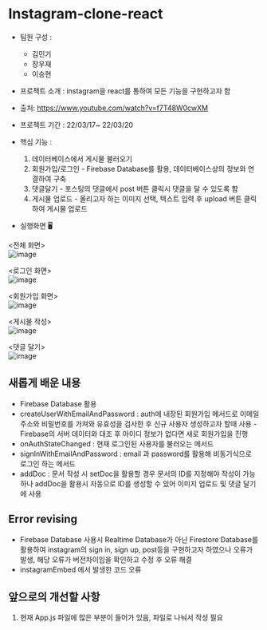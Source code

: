 # Instagram-clone-react
* 팀원 구성 : 
  - 김민기
  - 장우재
  - 이승현
  
* 프로젝트 소개 : instagram을 react를 통하여 모든 기능을 구현하고자 함
* 출처: https://www.youtube.com/watch?v=f7T48W0cwXM
* 프로젝트 기간 : 22/03/17~ 22/03/20
* 핵심 기능 : 
  1. 데이터베이스에서 게시물 불러오기
  2. 회원가입/로그인 - Firebase Database를 활용, 데이터베이스상의 정보와 연결하여 구축
  3. 댓글달기 - 포스팅의 댓글에서 post 버튼 클릭시 댓글을 달 수 있도록 함
  4. 게시물 업로드 - 올리고자 하는 이미지 선택, 텍스트 입력 후 upload 버튼 클릭하여 게시물 업로드

* 실행화면 🖥

 <전체 화면><br>
  ![image](https://user-images.githubusercontent.com/93183070/158063900-c89e6a59-fc87-4944-9a62-f6f4e53b0c46.png)

 <로그인 화면><br>
 ![image](https://user-images.githubusercontent.com/93183070/158063910-f82be24d-1e10-42fc-b6b7-aa67c5cffd18.png)

 <회원가입 화면><br>
 ![image](https://user-images.githubusercontent.com/93183070/158063921-9f99bf69-59a0-4abb-b3e1-759c61893927.png)

 <게시물 작성><br>
 ![image](https://user-images.githubusercontent.com/93183070/158063930-6b6f9b29-0a35-4b95-906b-50635181ab7e.png)

 <댓글 달기><br>
 ![image](https://user-images.githubusercontent.com/93183070/158063944-4183e702-75ec-4085-8a17-40c1b2146f9c.png)

 
 
## 새롭게 배운 내용
  - Firebase Database 활용
  - createUserWithEmailAndPassword : auth에 내장된 회원가입 메서드로 이메일 주소와 비밀번호를 가져와 유효성을 검사한 후 신규 사용자 생성하고자 할때 사용 - Firebase의 서버 데이터와 대조 후 아이디 정보가 없다면 새로 회원가입을 진행
  - onAuthStateChanged : 현재 로그인된 사용자를 불러오는 메서드
  - signInWithEmailAndPassword : email 과 password를 활용해 비동기식으로 로그인 하는 메서드
  - addDoc : 문서 작성 시 setDoc을 활용할 경우 문서의 ID를 지정해야 작성이 가능하나 addDoc을 활용시 자동으로 ID를 생성할 수 있어 이미지 업로드 및 댓글 달기에 사용

## Error revising
- Firebase Database 사용시 Realtime Database가 아닌 Firestore Database를 활용하여 instagram의 sign in, sign up, post등을 구현하고자 하였으나 오류가 발생, 해당 오류가 버전차이임을 확인하고 수정 후 오류 해결
- instagramEmbed 에서 발생한 코드 오류

## 앞으로의 개선할 사항
  1. 현재 App.js 파일에 많은 부분이 들어가 있음, 파일로 나눠서 작성 필요

